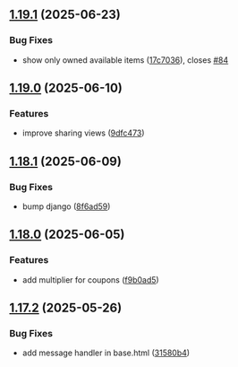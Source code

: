 ## [1.19.1](https://github.com/l4rm4nd/VoucherVault/compare/v1.19.0...v1.19.1) (2025-06-23)


### Bug Fixes

* show only owned available items ([17c7036](https://github.com/l4rm4nd/VoucherVault/commit/17c70362be7ab57eacfdbd5ca05da029245b0f09)), closes [#84](https://github.com/l4rm4nd/VoucherVault/issues/84)

## [1.19.0](https://github.com/l4rm4nd/VoucherVault/compare/v1.18.1...v1.19.0) (2025-06-10)


### Features

* improve sharing views ([9dfc473](https://github.com/l4rm4nd/VoucherVault/commit/9dfc473ea085365266cdc8e5879c88e81226cf9b))

## [1.18.1](https://github.com/l4rm4nd/VoucherVault/compare/v1.18.0...v1.18.1) (2025-06-09)


### Bug Fixes

* bump django ([8f6ad59](https://github.com/l4rm4nd/VoucherVault/commit/8f6ad59073d219c11bd9a687100a07c362400d56))

## [1.18.0](https://github.com/l4rm4nd/VoucherVault/compare/v1.17.2...v1.18.0) (2025-06-05)


### Features

* add multiplier for coupons ([f9b0ad5](https://github.com/l4rm4nd/VoucherVault/commit/f9b0ad571ff36a46f29f31394a8e3b1dd6f0e439))

## [1.17.2](https://github.com/l4rm4nd/VoucherVault/compare/v1.17.1...v1.17.2) (2025-05-26)


### Bug Fixes

* add message handler in base.html ([31580b4](https://github.com/l4rm4nd/VoucherVault/commit/31580b429a21947cadf6749b368910d1c44c5bca))

